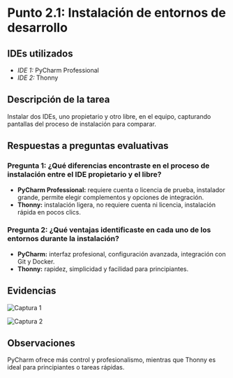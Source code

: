 # Punto 2.1: Instalación de entornos de desarrollo

## IDEs utilizados
- *IDE 1:* PyCharm Professional
- *IDE 2:* Thonny

## Descripción de la tarea
Instalar dos IDEs, uno propietario y otro libre, en el equipo, capturando pantallas del proceso de instalación para comparar.

## Respuestas a preguntas evaluativas
### Pregunta 1: ¿Qué diferencias encontraste en el proceso de instalación entre el IDE propietario y el libre?
- **PyCharm Professional:** requiere cuenta o licencia de prueba, instalador grande, permite elegir complementos y opciones de integración.  
- **Thonny:** instalación ligera, no requiere cuenta ni licencia, instalación rápida en pocos clics.

### Pregunta 2: ¿Qué ventajas identificaste en cada uno de los entornos durante la instalación?
- **PyCharm:** interfaz profesional, configuración avanzada, integración con Git y Docker.  
- **Thonny:** rapidez, simplicidad y facilidad para principiantes.

## Evidencias
![Captura 1](../capturas/1.png)  

![Captura 2](../capturas/2.png)

## Observaciones
PyCharm ofrece más control y profesionalismo, mientras que Thonny es ideal para principiantes o tareas rápidas.
